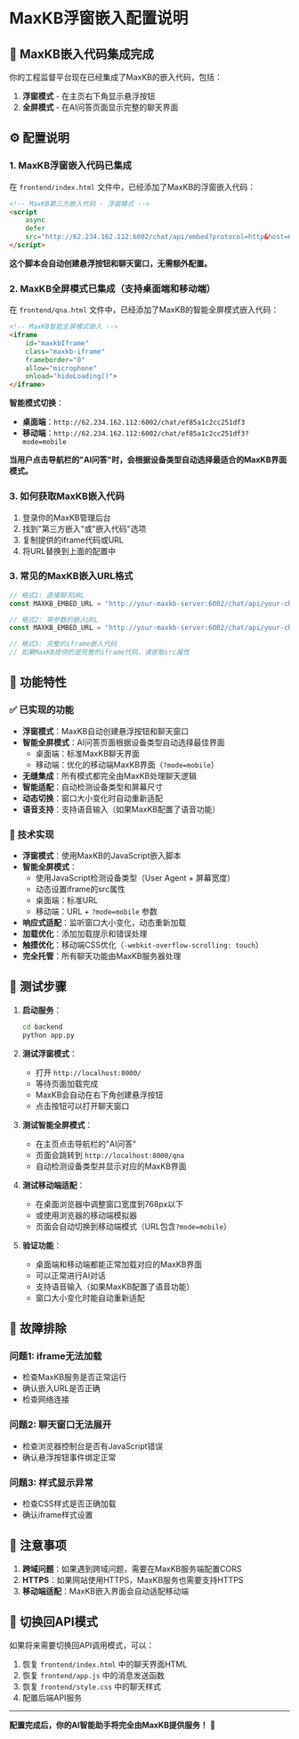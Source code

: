 # MaxKB浮窗嵌入配置说明

## 🚀 **MaxKB嵌入代码集成完成**

你的工程监督平台现在已经集成了MaxKB的嵌入代码，包括：
1. **浮窗模式** - 在主页右下角显示悬浮按钮
2. **全屏模式** - 在AI问答页面显示完整的聊天界面

## ⚙️ **配置说明**

### 1. MaxKB浮窗嵌入代码已集成

在 `frontend/index.html` 文件中，已经添加了MaxKB的浮窗嵌入代码：

```html
<!-- MaxKB第三方嵌入代码 - 浮窗模式 -->
<script
    async
    defer
    src="http://62.234.162.112:6002/chat/api/embed?protocol=http&host=62.234.162.112:6002&token=ef85a1c2cc251df3">
</script>
```

**这个脚本会自动创建悬浮按钮和聊天窗口，无需额外配置。**

### 2. MaxKB全屏模式已集成（支持桌面端和移动端）

在 `frontend/qna.html` 文件中，已经添加了MaxKB的智能全屏模式嵌入代码：

```html
<!-- MaxKB智能全屏模式嵌入 -->
<iframe
    id="maxkbIframe"
    class="maxkb-iframe"
    frameborder="0"
    allow="microphone"
    onload="hideLoading()">
</iframe>
```

**智能模式切换**：
- **桌面端**：`http://62.234.162.112:6002/chat/ef85a1c2cc251df3`
- **移动端**：`http://62.234.162.112:6002/chat/ef85a1c2cc251df3?mode=mobile`

**当用户点击导航栏的"AI问答"时，会根据设备类型自动选择最适合的MaxKB界面模式。**

### 3. 如何获取MaxKB嵌入代码

1. 登录你的MaxKB管理后台
2. 找到"第三方嵌入"或"嵌入代码"选项
3. 复制提供的iframe代码或URL
4. 将URL替换到上面的配置中

### 3. 常见的MaxKB嵌入URL格式

```javascript
// 格式1: 直接聊天URL
const MAXKB_EMBED_URL = "http://your-maxkb-server:6002/chat/api/your-chat-id";

// 格式2: 带参数的嵌入URL
const MAXKB_EMBED_URL = "http://your-maxkb-server:6002/chat/api/your-chat-id?embed=true";

// 格式3: 完整的iframe嵌入代码
// 如果MaxKB提供的是完整的iframe代码，请提取src属性
```

## 🎯 **功能特性**

### ✅ **已实现的功能**
- **浮窗模式**：MaxKB自动创建悬浮按钮和聊天窗口
- **智能全屏模式**：AI问答页面根据设备类型自动选择最佳界面
  - 桌面端：标准MaxKB聊天界面
  - 移动端：优化的移动端MaxKB界面（`?mode=mobile`）
- **无缝集成**：所有模式都完全由MaxKB处理聊天逻辑
- **智能适配**：自动检测设备类型和屏幕尺寸
- **动态切换**：窗口大小变化时自动重新适配
- **语音支持**：支持语音输入（如果MaxKB配置了语音功能）

### 🔧 **技术实现**
- **浮窗模式**：使用MaxKB的JavaScript嵌入脚本
- **智能全屏模式**：
  - 使用JavaScript检测设备类型（User Agent + 屏幕宽度）
  - 动态设置iframe的src属性
  - 桌面端：标准URL
  - 移动端：URL + `?mode=mobile` 参数
- **响应式适配**：监听窗口大小变化，动态重新加载
- **加载优化**：添加加载提示和错误处理
- **触摸优化**：移动端CSS优化（`-webkit-overflow-scrolling: touch`）
- **完全托管**：所有聊天功能由MaxKB服务器处理

## 🧪 **测试步骤**

1. **启动服务**：
   ```bash
   cd backend
   python app.py
   ```

2. **测试浮窗模式**：
   - 打开 `http://localhost:8000/`
   - 等待页面加载完成
   - MaxKB会自动在右下角创建悬浮按钮
   - 点击按钮可以打开聊天窗口

3. **测试智能全屏模式**：
   - 在主页点击导航栏的"AI问答"
   - 页面会跳转到 `http://localhost:8000/qna`
   - 自动检测设备类型并显示对应的MaxKB界面

4. **测试移动端适配**：
   - 在桌面浏览器中调整窗口宽度到768px以下
   - 或使用浏览器的移动端模拟器
   - 页面会自动切换到移动端模式（URL包含`?mode=mobile`）

5. **验证功能**：
   - 桌面端和移动端都能正常加载对应的MaxKB界面
   - 可以正常进行AI对话
   - 支持语音输入（如果MaxKB配置了语音功能）
   - 窗口大小变化时能自动重新适配

## 🚨 **故障排除**

### 问题1: iframe无法加载
- 检查MaxKB服务是否正常运行
- 确认嵌入URL是否正确
- 检查网络连接

### 问题2: 聊天窗口无法展开
- 检查浏览器控制台是否有JavaScript错误
- 确认悬浮按钮事件绑定正常

### 问题3: 样式显示异常
- 检查CSS样式是否正确加载
- 确认iframe样式设置

## 📝 **注意事项**

1. **跨域问题**：如果遇到跨域问题，需要在MaxKB服务端配置CORS
2. **HTTPS**：如果网站使用HTTPS，MaxKB服务也需要支持HTTPS
3. **移动端适配**：MaxKB嵌入界面会自动适配移动端

## 🔄 **切换回API模式**

如果将来需要切换回API调用模式，可以：

1. 恢复 `frontend/index.html` 中的聊天界面HTML
2. 恢复 `frontend/app.js` 中的消息发送函数
3. 恢复 `frontend/style.css` 中的聊天样式
4. 配置后端API服务

---

**配置完成后，你的AI智能助手将完全由MaxKB提供服务！** 🎉
